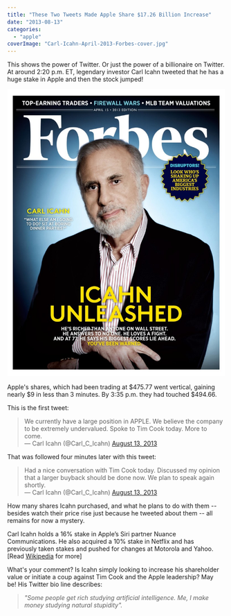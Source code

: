 ```yaml
---
title: "These Two Tweets Made Apple Share $17.26 Billion Increase"
date: "2013-08-13"
categories: 
  - "apple"
coverImage: "Carl-Icahn-April-2013-Forbes-cover.jpg"
---
```


This shows the power of Twitter. Or just the power of a billionaire on Twitter. At around 2:20 p.m. ET, legendary investor Carl Icahn tweeted that he has a huge stake in Apple and then the stock jumped!

[![Carl Icahn Forbes Cover](images/Carl-Icahn-April-2013-Forbes-cover-780x1024.jpg)](http://iCosmoGeek.com/wp-content/uploads/2013/08/Carl-Icahn-April-2013-Forbes-cover.jpg)

Apple's shares, which had been trading at $475.77 went vertical, gaining nearly $9 in less than 3 minutes. By 3:35 p.m. they had touched $494.66.

This is the first tweet:

<blockquote class="twitter-tweet">We currently have a large position in APPLE. We believe the company to be extremely undervalued. Spoke to Tim Cook today. More to come.<div></div>— Carl Icahn (@Carl_C_Icahn) <a href="https://twitter.com/Carl_C_Icahn/statuses/367350206993399808">August 13, 2013</a></blockquote>

That was followed four minutes later with this tweet:

<blockquote class="twitter-tweet">Had a nice conversation with Tim Cook today. Discussed my opinion that a larger buyback should be done now. We plan to speak again shortly.<div></div>— Carl Icahn (@Carl_C_Icahn) <a href="https://twitter.com/Carl_C_Icahn/statuses/367351130776285184">August 13, 2013</a></blockquote>How many shares Icahn purchased, and what he plans to do with them -- besides watch their price rise just because he tweeted about them -- all remains for now a mystery.

Carl Icahn holds a 16% stake in Apple’s Siri partner Nuance Communications. He also acquired a 10% stake in Netflix and has previously taken stakes and pushed for changes at Motorola and Yahoo. \[Read [Wikipedia](http://en.wikipedia.org/wiki/Carl_Icahn) for more\]

What's your comment? Is Icahn simply looking to increase his shareholder value or initiate a coup against Tim Cook and the Apple leadership? May be! His Twitter bio line describes:

> _"Some people get rich studying artificial intelligence. Me, I make money studying natural stupidity"._
